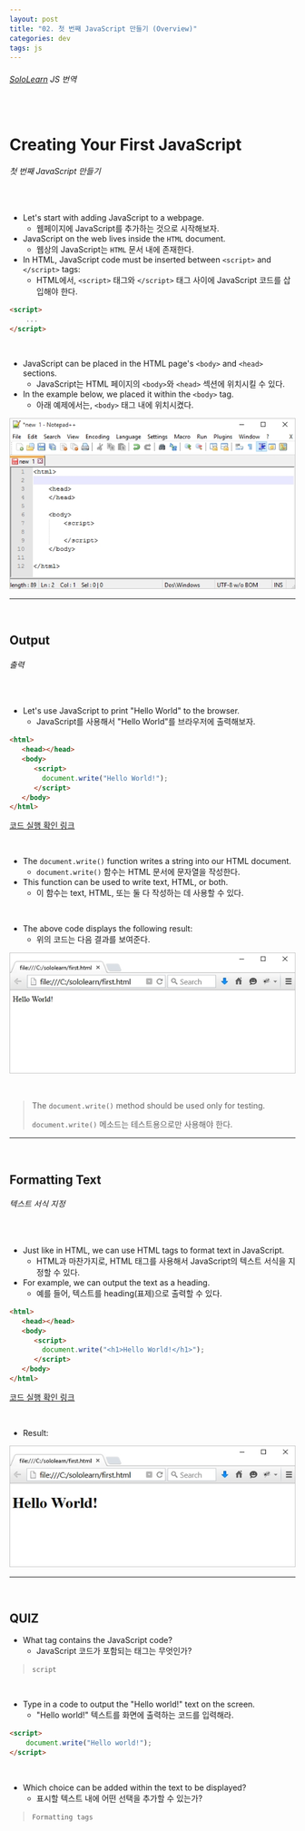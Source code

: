 ```yaml
---
layout: post
title: "02. 첫 번째 JavaScript 만들기 (Overview)"
categories: dev
tags: js
---
```


###### [SoloLearn](https://www.sololearn.com) JS 번역

<br>

# Creating Your First JavaScript

###### 첫 번째 JavaScript 만들기

<br>

- Let's start with adding JavaScript to a webpage.
  - 웹페이지에 JavaScript를 추가하는 것으로 시작해보자.
- JavaScript on the web lives inside the `HTML` document.
  - 웹상의 JavaScript는 `HTML` 문서 내에 존재한다.
- In HTML, JavaScript code must be inserted between `<script>` and `</script>` tags:
  - HTML에서, `<script>` 태그와 `</script>` 태그 사이에 JavaScript 코드를 삽입해야 한다.

```html
<script>
	...
</script>
```

<br>

- JavaScript can be placed in the HTML page's `<body>` and `<head>` sections.
  - JavaScript는 HTML 페이지의 `<body>`와 `<head>` 섹션에 위치시킬 수 있다.
- In the example below, we placed it within the `<body>` tag.
  - 아래 예제에서는, `<body>` 태그 내에 위치시켰다.

![sololearn img](/assets/img/sololearn-js-overview-02-01.png)

------

<br>

## Output

###### 출력

<br>

- Let's use JavaScript to print "Hello World" to the browser.
  - JavaScript를 사용해서 "Hello World"를 브라우저에 출력해보자.

```html
<html>
   <head></head>
   <body>
      <script>
      	document.write("Hello World!");
      </script>
   </body>
</html>
```

[코드 실행 확인 링크](https://code.sololearn.com/642/#js)

<br>

- The `document.write()` function writes a string into our HTML document.
  - `document.write()` 함수는 HTML 문서에 문자열을 작성한다.
- This function can be used to write text, HTML, or both.
  - 이 함수는 text, HTML, 또는 둘 다 작성하는 데 사용할 수 있다.

<br>

- The above code displays the following result:
  - 위의 코드는 다음 결과를 보여준다.

![sololearn img](/assets/img/sololearn-js-overview-02-02.png)

<br>

> The `document.write()` method should be used only for testing.
>
> `document.write()` 메소드는 테스트용으로만 사용해야 한다.

------

<br>

## Formatting Text

###### 텍스트 서식 지정

<br>

- Just like in HTML, we can use HTML tags to format text in JavaScript.
  - HTML과 마찬가지로, HTML 태그를 사용해서 JavaScript의 텍스트 서식을 지정할 수 있다.
- For example, we can output the text as a heading.
  - 예를 들어, 텍스트를 heading(표제)으로 출력할 수 있다.

```html
<html>
   <head></head>
   <body>
      <script>
      	document.write("<h1>Hello World!</h1>");
      </script>
   </body>
</html>
```

[코드 실행 확인 링크](https://code.sololearn.com/643/#js)

<br>

- Result:

![sololearn img](/assets/img/sololearn-js-overview-02-03.png)

------

<br>

## QUIZ

- What tag contains the JavaScript code?
  - JavaScript 코드가 포함되는 태그는 무엇인가?

> `script`

<br>

- Type in a code to output the "Hello world!" text on the screen.
  - "Hello world!" 텍스트를 화면에 출력하는 코드를 입력해라.

```html
<script>
	document.write("Hello world!");
</script>
```

<br>

- Which choice can be added within the text to be displayed?
  - 표시할 텍스트 내에 어떤 선택을 추가할 수 있는가?

> `Formatting tags`

<br>